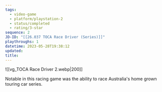 ```yaml
---
tags:
  - video-game
  - platform/playstation-2
  - status/completed
  - rating/3-star
sequence: 2
JD-ID: "[[26.037 TOCA Race Driver (Series)]]"
playthroughs: 1
datetime: 2023-05-28T19:38:12
updated: 
title: 
---
```

![[vg_TOCA Race Driver 2.webp|200]]


Notable in this racing game was the ability to race Australia's home grown touring car series.